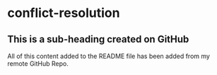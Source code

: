# conflict-resolution

## This is a sub-heading created on GitHub

All of this content added to the README file has been added from my remote GitHub Repo.
